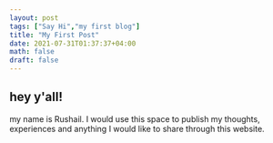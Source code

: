 ```yaml
---
layout: post
tags: ["Say Hi","my first blog"]
title: "My First Post"
date: 2021-07-31T01:37:37+04:00
math: false
draft: false
---
```

## hey y'all!

my name is Rushail. I would use this space to publish my thoughts, experiences and anything I would like to share through this website.

